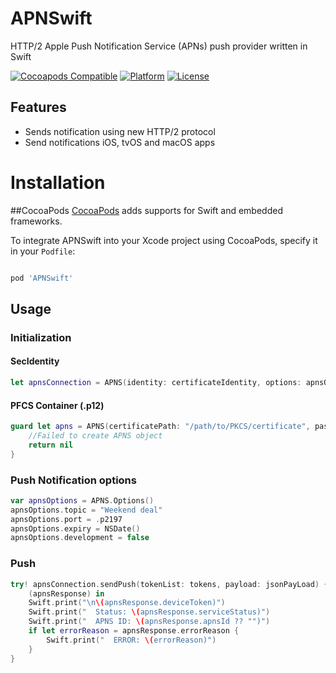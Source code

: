 # APNSwift
HTTP/2 Apple Push Notification Service (APNs) push provider written in Swift

[![Cocoapods Compatible](https://img.shields.io/cocoapods/v/APNSwift.svg)](https://img.shields.io/cocoapods/v/APNSwift.svg)
[![Platform](https://img.shields.io/cocoapods/p/APNSwift.svg?style=flat)](http://cocoadocs.org/docsets/APNSwift)
[![License](https://img.shields.io/cocoapods/l/APNSwift.svg?style=flat)](http://cocoadocs.org/docsets/APNSwift)


## Features
- Sends notification using new HTTP/2 protocol
- Send notifications iOS, tvOS and macOS apps

# Installation
##CocoaPods
[CocoaPods](http://cocoapods.org) adds supports for Swift and embedded frameworks.

To integrate APNSwift into your Xcode project using CocoaPods, specify it in your `Podfile`:

```ruby

pod 'APNSwift'
```

## Usage

### Initialization
#### SecIdentity
```swift
let apnsConnection = APNS(identity: certificateIdentity, options: apnsOptions)
```
#### PFCS Container (.p12)
```swift
guard let apns = APNS(certificatePath: "/path/to/PKCS/certificate", passphrase: "********") else {
    //Failed to create APNS object
    return nil
}

```

### Push Notification options
```swift
var apnsOptions = APNS.Options()
apnsOptions.topic = "Weekend deal"
apnsOptions.port = .p2197
apnsOptions.expiry = NSDate()
apnsOptions.development = false
```

### Push
```swift
try! apnsConnection.sendPush(tokenList: tokens, payload: jsonPayLoad) {
    (apnsResponse) in
    Swift.print("\n\(apnsResponse.deviceToken)")
    Swift.print("  Status: \(apnsResponse.serviceStatus)")
    Swift.print("  APNS ID: \(apnsResponse.apnsId ?? "")")
    if let errorReason = apnsResponse.errorReason {
        Swift.print("  ERROR: \(errorReason)")
    }
}
```
